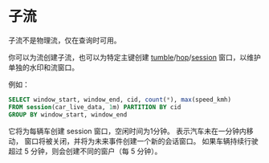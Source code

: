 # 子流

子流不是物理流，仅在查询时可用。

你可以为流创建子流，也可以为特定主键创建 [tumble](functions_for_streaming#tumble)/[hop](functions_for_streaming#hop)/[session](functions_for_streaming#session) 窗口，以维护单独的水印和流窗口。

例如：

```sql
SELECT window_start, window_end, cid, count(*), max(speed_kmh)
FROM session(car_live_data, 1m) PARTITION BY cid
GROUP BY window_start, window_end
```

它将为每辆车创建 session 窗口，空闲时间为1分钟。 表示汽车未在一分钟内移动， 窗口将被关闭，并将为未来事件创建一个新的会话窗口。 如果车辆持续行驶超过 5 分钟，则会创建不同的窗户（每 5 分钟）。
